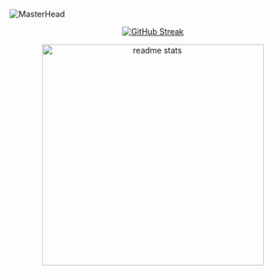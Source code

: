 ![MasterHead](https://github.com/user-attachments/assets/33205941-1004-4438-a933-0db084b36a47)

<p align="center">
<a href="https://git.io/streak-stats"><img src="https://streak-stats.demolab.com?user=aniruduh&theme=tokyonight&border_radius=5" alt="GitHub Streak" /></a>
</p>

<p align="center" dir="auto" <img style="max-width: 100%;" src="https://github-readme-stats.vercel.app/api?username=aniruduh&show_icons=true&theme=tokyonight" />
  <img width=390 src="https://github-readme-stats.vercel.app/api?username=aniruduh&show_icons=true&theme=tokyonight&rank_icon=github&border_radius=10" alt="readme stats" />
<p>
